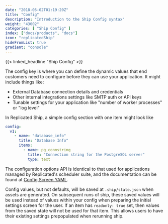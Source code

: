 ```yaml
---
date: "2018-05-02T01:19:20Z"
title: "Config"
description: "Introduction to the Ship Config syntax"
weight: "43002"
categories: [ "Ship Config" ]
index: ["docs/products", "docs"]
icon: "replicatedShip"
hideFromList: true
gradient: "console"
---
```


{{< linked_headline "Ship Config" >}}

The config key is where you can define the dynamic values that end customers need to configure before they can use your application. It might include things like:

- External Database connection details and credentials
- Other internal integrations settings like SMTP auth or API keys
- Tunable settings for your application like "number of worker processes" or "log level"

In Replicated Ship, a simple config section with one item might look like

```yaml
config:
  v1:
    - name: "database_info"
      title: "Database Info"
      items:
        - name: pg_connstring
          title: "Connection string for the PostgreSQL server"
          type: text
```

The configuration options API is identical to that used for applications managed by Replicated's scheduler suite, and the documentation can be found at [Config Screen YAML](/docs/config-screen/config-yaml/).

Config values, but not defaults, will be saved at `.ship/state.json` when assets are generated. On subsequent runs of ship, these saved values will be used instead of values within your config when preparing the initial settings screen for the user. If an item has `readonly: true` set, then values from the saved state will not be used for that item. This allows users to have their existing settings prepopulated when rerunning ship.
